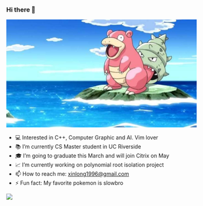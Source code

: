 ### Hi there 👋

![](imgs/header.jpg)

- 💻 Interested in C++, Computer Graphic and AI. Vim lover
- 📚 I’m currently CS Master student in UC Riverside
- 🎓 I’m going to graduate this March and will join Citrix on May
- 📈 I’m currently working on polynomial root isolation project
- 📫 How to reach me: xinlong1996@gmail.com
- ⚡ Fun fact: My favorite pokemon is slowbro

![](https://github-readme-stats.vercel.app/api?username=willyii&theme=dark)

